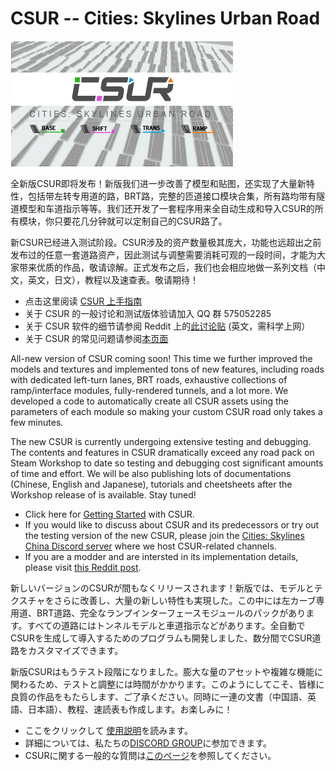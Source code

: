 # CSUR -- Cities: Skylines Urban Road

![title](img/title.png)

全新版CSUR即将发布！新版我们进一步改善了模型和贴图，还实现了大量新特性，包括带左转专用道的路，BRT路，完整的匝道接口模块合集，所有路均带有隧道模型和车道指示等等。我们还开发了一套程序用来全自动生成和导入CSUR的所有模块，你只要花几分钟就可以定制自己的CSUR路了。

新CSUR已经进入测试阶段。CSUR涉及的资产数量极其庞大，功能也远超出之前发布过的任意一套道路资产，因此测试与调整需要消耗可观的一段时间，才能为大家带来优质的作品，敬请谅解。正式发布之后，我们也会相应地做一系列文档（中文，英文，日文），教程以及速查表。敬请期待！

* 点击这里阅读 [CSUR 上手指南](getting_started_cn.md)
* 关于 CSUR 的一般讨论和测试版体验请加入 QQ 群 575052285
* 关于 CSUR 软件的细节请参阅 Reddit 上的[此讨论贴](https://www.reddit.com/r/CitiesSkylinesModding/comments/d8y4xo/csur_automated_creation_of_road_assets_with/) (英文，需科学上网）
* 关于 CSUR 的常见问题请参阅[本页面](faq_cn.md)

All-new version of CSUR coming soon! This time we further improved the models and textures and implemented tons of new features, including roads with dedicated left-turn lanes, BRT roads, exhaustive collections of ramp/interface modules, fully-rendered tunnels, and a lot more. We developed a code to automatically create all CSUR assets using the parameters of each module so making your custom CSUR road only takes a few minutes.

The new CSUR is currently undergoing extensive testing and debugging. The contents and features in CSUR dramatically exceed any road pack on Steam Workshop to date so testing and debugging cost significant amounts of time and effort. We will be also publishing lots of documentations (Chinese, English and Japanese), tutorials and cheetsheets after the Workshop release of is available. Stay tuned!

* Click here for [Getting Started](getting_started_en.md) with CSUR.
* If you would like to discuss about CSUR and its predecessors or try out the testing version of the new CSUR, please join the [Cities: Skylines China Discord server](https://discord.gg/bs3hnVs) where we host CSUR-related channels.
* If you are a modder and are intersted in its implementation details, please visit [this Reddit post](https://www.reddit.com/r/CitiesSkylinesModding/comments/d8y4xo/csur_automated_creation_of_road_assets_with/).

新しいバージョンのCSURが間もなくリリースされます！新版では、モデルとテクスチャをさらに改善し、大量の新しい特性も実現した。この中には左カーブ専用道、BRT道路、完全なランプインターフェースモジュールのパックがあります。すべての道路にはトンネルモデルと車道指示などがあります。全自動でCSURを生成して導入するためのプログラムも開発しました、数分間でCSUR道路をカスタマイズできます。

新版CSURはもうテスト段階になりました。膨大な量のアセットや複雑な機能に関わるため、テストと調整には時間がかかります。このようにしてこそ、皆様に良質の作品をもたらします、ご了承ください。同時に一連の文書（中国語、英語、日本語）、教程、速読表も作成します。お楽しみに！

* ここをクリックして [使用説明](getting_started_jp.md)を読みます。
* 詳細については、私たちの[DISCORD GROUP](https://discord.gg/bs3hnVs)に参加できます。
* CSURに関する一般的な質問は[このページ](faq_jp.md)を参照してください。

